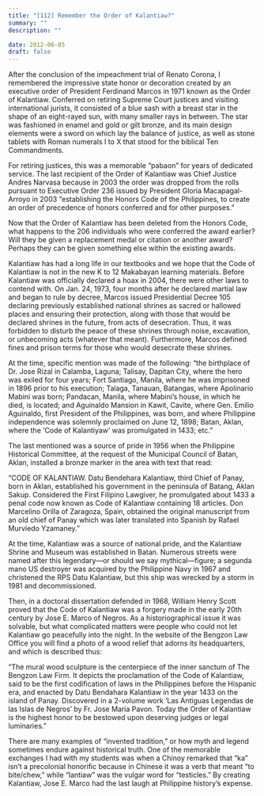 ```yaml
---
title: "[112] Remember the Order of Kalantiaw?"
summary: ""
description: ""

date: 2012-06-05
draft: false
---
```


After the conclusion of the impeachment trial of Renato Corona, I remembered the impressive state honor or decoration created by an executive order of President Ferdinand Marcos in 1971 known as the Order of Kalantiaw. Conferred on retiring Supreme Court justices and visiting international jurists, it consisted of a blue sash with a breast star in the shape of an eight-rayed sun, with many smaller rays in between. The star was fashioned in enamel and gold or gilt bronze, and its main design elements were a sword on which lay the balance of justice, as well as stone tablets with Roman numerals I to X that stood for the biblical Ten   Commandments.

For retiring justices, this was a memorable “pabaon” for years of dedicated service. The last recipient of the Order of Kalantiaw was Chief Justice Andres Narvasa because in 2003 the order was dropped from the rolls pursuant to Executive Order 236 issued by President Gloria Macapagal-Arroyo in 2003 “establishing the Honors Code of the Philippines, to create an order of precedence of honors conferred and for other purposes.”

Now that the Order of Kalantiaw has been deleted from the Honors Code, what happens to the 206 individuals who were conferred the award earlier? Will they be given a replacement medal or citation or another award? Perhaps they can be given something else within the existing awards.

Kalantiaw has had a long life in our textbooks and we hope that the Code of Kalantiaw is not in the new K to 12 Makabayan learning materials. Before Kalantiaw was officially declared a hoax in 2004, there were other laws to contend with. On Jan. 24, 1973, four months after he declared martial law and began to rule by decree, Marcos issued Presidential Decree 105 declaring previously established national shrines as sacred or hallowed places and ensuring their protection, along with those that would be declared shrines in the future, from acts of desecration. Thus, it was forbidden to disturb the peace of these shrines through noise, excavation, or unbecoming acts (whatever that meant). Furthermore, Marcos defined fines and prison terms for those who would desecrate these shrines.

At the time, specific mention was made of the following: “the birthplace of Dr. Jose Rizal in Calamba, Laguna; Talisay, Dapitan City, where the hero was exiled for four years; Fort Santiago, Manila, where he was imprisoned in 1896 prior to his execution; Talaga, Tanauan, Batangas, where Apolinario Mabini was born; Pandacan, Manila, where Mabini’s house, in which he died, is located; and Aguinaldo Mansion in Kawit, Cavite, where Gen. Emilio Aguinaldo, first President of the Philippines, was born, and where Philippine independence was solemnly proclaimed on June 12, 1898; Batan, Aklan, where the ‘Code of Kalantiyaw’ was promulgated in   1433; etc.”

The last mentioned was a source of pride in 1956 when the Philippine Historical Committee, at the request of the Municipal Council of Batan, Aklan, installed a bronze marker in the area with text that read:

“CODE OF KALANTIAW. Datu Bendehara Kalantiaw, third Chief of Panay, born in Aklan, established his government in the peninsula of Batang, Aklan Sakup. Considered the First Filipino Lawgiver, he promulgated about 1433 a penal code now known as Code of Kalantiaw containing 18 articles. Don Marcelino Orilla of Zaragoza, Spain, obtained the original manuscript from an old chief of Panay which was later translated into Spanish by Rafael Murviedo Yzamaney.”

At the time, Kalantiaw was a source of national pride, and the Kalantiaw Shrine and Museum was established in Batan. Numerous streets were named after this legendary—or should we say mythical—figure; a segunda mano US destroyer was acquired by the Philippine Navy in 1967 and christened the RPS Datu Kalantiaw, but this ship was wrecked by a storm in 1981 and decommissioned.

Then, in a doctoral dissertation defended in 1968, William Henry Scott proved that the Code of Kalantiaw was a forgery made in the early 20th century by Jose E. Marco of Negros. As a historiographical issue it was solvable, but what complicated matters were people who could not let Kalantiaw go peacefully into the night. In the website of the Bengzon Law Office you will find a photo of a wood relief that adorns its headquarters, and which is described thus:

“The mural wood sculpture is the centerpiece of the inner sanctum of The Bengzon Law Firm. It depicts the proclamation of the Code of Kalantiaw, said to be the first codification of laws in the Philippines before the Hispanic era, and enacted by Datu Bendahara Kalantiaw in the year 1433 on the island of Panay. Discovered in a 2-volume work ‘Las Antiguas Legendas de las Islas de Negros’ by Fr. Jose Maria Pavon. Today the Order of Kalantiaw is the highest honor to be bestowed upon deserving judges or legal luminaries.”

There are many examples of “invented tradition,” or how myth and legend sometimes endure against historical truth. One of the memorable exchanges I had with my students was when a Chinoy remarked that “ka” isn’t a precolonial honorific because in Chinese it was a verb that meant “to bite/chew,” while “lantiaw” was the vulgar word for “testicles.” By creating Kalantiaw, Jose E. Marco had the last laugh at Philippine history’s expense.

